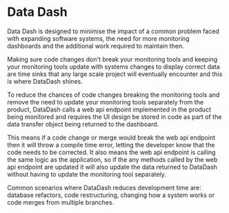 # Data Dash
 
Data Dash is designed to minimise the impact of a common problem faced with expanding software systems, the need for more monitoring dashboards and the additional work required to maintain then.

Making sure code changes don't break your monitoring tools and keeping your monitoring tools update with systems changes to display correct data are time sinks that any large scale project will eventually encounter and this is where DataDash shines.

To reduce the chances of code changes breaking the monitoring tools and remove the need to update your monitoring tools separately from the product, DataDash calls a web api endpoint implemented in the product being monitored and requires the UI design be stored in code as part of the data transfer object being returned to the dashboard.

This means if a code change or merge would break the web api endpoint then it will throw a compile time error, letting the developer know that the code needs to be corrected. It also means the web api endpoint is calling the same logic as the application, so if the any methods called by the web api endpoint are updated it will also update the data returned to DataDash without having to update the monitoring tool separately.

Common scenarios where DataDash reduces development time are: database refactors, code restructuring, changing how a system works or code merges from multiple branches.
